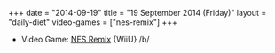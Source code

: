 +++
date = "2014-09-19"
title = "19 September 2014 (Friday)"
layout = "daily-diet"
video-games = ["nes-remix"]
+++


* Video Game: [NES Remix](/video-games/nes-remix) {WiiU} /b/